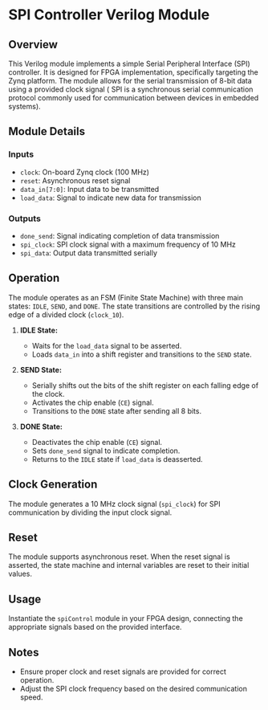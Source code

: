 # SPI Controller Verilog Module

## Overview
This Verilog module implements a simple Serial Peripheral Interface (SPI) controller. It is designed for FPGA implementation, specifically targeting the Zynq platform. The module allows for the serial transmission of 8-bit data using a provided clock signal ( SPI is a synchronous serial communication protocol commonly used for communication between devices in embedded systems).

## Module Details

### Inputs
- `clock`: On-board Zynq clock (100 MHz)
- `reset`: Asynchronous reset signal
- `data_in[7:0]`: Input data to be transmitted
- `load_data`: Signal to indicate new data for transmission

### Outputs
- `done_send`: Signal indicating completion of data transmission
- `spi_clock`: SPI clock signal with a maximum frequency of 10 MHz
- `spi_data`: Output data transmitted serially

## Operation
The module operates as an FSM (Finite State Machine) with three main states: `IDLE`, `SEND`, and `DONE`. The state transitions are controlled by the rising edge of a divided clock (`clock_10`).

1. **IDLE State:**
   - Waits for the `load_data` signal to be asserted.
   - Loads `data_in` into a shift register and transitions to the `SEND` state.

2. **SEND State:**
   - Serially shifts out the bits of the shift register on each falling edge of the clock.
   - Activates the chip enable (`CE`) signal.
   - Transitions to the `DONE` state after sending all 8 bits.

3. **DONE State:**
   - Deactivates the chip enable (`CE`) signal.
   - Sets `done_send` signal to indicate completion.
   - Returns to the `IDLE` state if `load_data` is deasserted.

## Clock Generation
The module generates a 10 MHz clock signal (`spi_clock`) for SPI communication by dividing the input clock signal.

## Reset
The module supports asynchronous reset. When the reset signal is asserted, the state machine and internal variables are reset to their initial values.

## Usage
Instantiate the `spiControl` module in your FPGA design, connecting the appropriate signals based on the provided interface.

## Notes
- Ensure proper clock and reset signals are provided for correct operation.
- Adjust the SPI clock frequency based on the desired communication speed.
